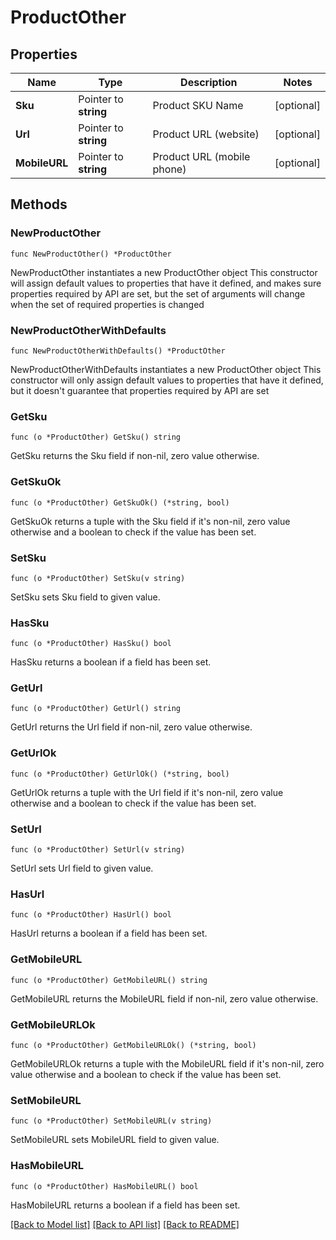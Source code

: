 # ProductOther

## Properties

Name | Type | Description | Notes
------------ | ------------- | ------------- | -------------
**Sku** | Pointer to **string** | Product SKU Name | [optional] 
**Url** | Pointer to **string** | Product URL (website) | [optional] 
**MobileURL** | Pointer to **string** | Product URL (mobile phone) | [optional] 

## Methods

### NewProductOther

`func NewProductOther() *ProductOther`

NewProductOther instantiates a new ProductOther object
This constructor will assign default values to properties that have it defined,
and makes sure properties required by API are set, but the set of arguments
will change when the set of required properties is changed

### NewProductOtherWithDefaults

`func NewProductOtherWithDefaults() *ProductOther`

NewProductOtherWithDefaults instantiates a new ProductOther object
This constructor will only assign default values to properties that have it defined,
but it doesn't guarantee that properties required by API are set

### GetSku

`func (o *ProductOther) GetSku() string`

GetSku returns the Sku field if non-nil, zero value otherwise.

### GetSkuOk

`func (o *ProductOther) GetSkuOk() (*string, bool)`

GetSkuOk returns a tuple with the Sku field if it's non-nil, zero value otherwise
and a boolean to check if the value has been set.

### SetSku

`func (o *ProductOther) SetSku(v string)`

SetSku sets Sku field to given value.

### HasSku

`func (o *ProductOther) HasSku() bool`

HasSku returns a boolean if a field has been set.

### GetUrl

`func (o *ProductOther) GetUrl() string`

GetUrl returns the Url field if non-nil, zero value otherwise.

### GetUrlOk

`func (o *ProductOther) GetUrlOk() (*string, bool)`

GetUrlOk returns a tuple with the Url field if it's non-nil, zero value otherwise
and a boolean to check if the value has been set.

### SetUrl

`func (o *ProductOther) SetUrl(v string)`

SetUrl sets Url field to given value.

### HasUrl

`func (o *ProductOther) HasUrl() bool`

HasUrl returns a boolean if a field has been set.

### GetMobileURL

`func (o *ProductOther) GetMobileURL() string`

GetMobileURL returns the MobileURL field if non-nil, zero value otherwise.

### GetMobileURLOk

`func (o *ProductOther) GetMobileURLOk() (*string, bool)`

GetMobileURLOk returns a tuple with the MobileURL field if it's non-nil, zero value otherwise
and a boolean to check if the value has been set.

### SetMobileURL

`func (o *ProductOther) SetMobileURL(v string)`

SetMobileURL sets MobileURL field to given value.

### HasMobileURL

`func (o *ProductOther) HasMobileURL() bool`

HasMobileURL returns a boolean if a field has been set.


[[Back to Model list]](../README.md#documentation-for-models) [[Back to API list]](../README.md#documentation-for-api-endpoints) [[Back to README]](../README.md)


